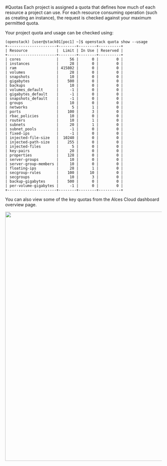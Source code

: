 #Quotas
Each project is assigned a quota that defines how much of each resource a project can use. For each resource consuming operation (such as creating an instance), the request is checked against your maximum permitted quota.

Your project quota and usage can be checked using:

```
(openstack) [user@stack01[poc1] ~]$ openstack quota show --usage
+----------------------+--------+--------+----------+
| Resource             |  Limit | In Use | Reserved |
+----------------------+--------+--------+----------+
| cores                |     56 |      0 |        0 |
| instances            |     28 |      0 |        0 |
| ram                  | 415802 |      0 |        0 |
| volumes              |     28 |      0 |        0 |
| snapshots            |     10 |      0 |        0 |
| gigabytes            |    500 |      0 |        0 |
| backups              |     10 |      0 |        0 |
| volumes_default      |     -1 |      0 |        0 |
| gigabytes_default    |     -1 |      0 |        0 |
| snapshots_default    |     -1 |      0 |        0 |
| groups               |     10 |      0 |        0 |
| networks             |      5 |      1 |        0 |
| ports                |    100 |      3 |        0 |
| rbac_policies        |     10 |      0 |        0 |
| routers              |     10 |      1 |        0 |
| subnets              |     20 |      1 |        0 |
| subnet_pools         |     -1 |      0 |        0 |
| fixed-ips            |     -1 |      0 |        0 |
| injected-file-size   |  10240 |      0 |        0 |
| injected-path-size   |    255 |      0 |        0 |
| injected-files       |      5 |      0 |        0 |
| key-pairs            |     20 |      0 |        0 |
| properties           |    128 |      0 |        0 |
| server-groups        |     10 |      0 |        0 |
| server-group-members |     10 |      0 |        0 |
| floating-ips         |     28 |      1 |        0 |
| secgroup-rules       |    100 |     10 |        0 |
| secgroups            |     10 |      3 |        0 |
| backup-gigabytes     |    500 |      0 |        0 |
| per-volume-gigabytes |     -1 |      0 |        0 |
+----------------------+--------+--------+----------+
```

You can also view some of the key quotas from the Alces Cloud dashboard overview page.

[<img src="../img/quotas.png" width="800px" />](img/quotas.png)
